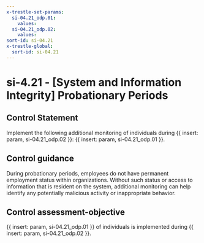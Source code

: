 ```yaml
---
x-trestle-set-params:
  si-04.21_odp.01:
    values:
  si-04.21_odp.02:
    values:
sort-id: si-04.21
x-trestle-global:
  sort-id: si-04.21
---
```


# si-4.21 - \[System and Information Integrity\] Probationary Periods

## Control Statement

Implement the following additional monitoring of individuals during {{ insert: param, si-04.21_odp.02 }}: {{ insert: param, si-04.21_odp.01 }}.

## Control guidance

During probationary periods, employees do not have permanent employment status within organizations. Without such status or access to information that is resident on the system, additional monitoring can help identify any potentially malicious activity or inappropriate behavior.

## Control assessment-objective

{{ insert: param, si-04.21_odp.01 }} of individuals is implemented during {{ insert: param, si-04.21_odp.02 }}.

